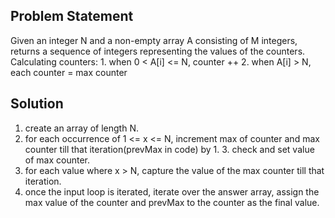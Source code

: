 ## Problem Statement

Given an integer N and a non-empty array A consisting of M integers, returns a sequence of integers representing the values of the counters.
Calculating counters:
    1. when 0 < A[i] <= N, counter ++
    2. when A[i] > N, each counter = max counter

## Solution
1. create an array of length N.
2. for each occurrence of 1 <= x <= N, increment max of counter and max counter till that iteration(prevMax in code) by 1.
    3. check and set value of max counter.
4. for each value where x > N, capture the value of the max counter till that iteration.
5. once the input loop is iterated, iterate over the answer array, assign the max value of the counter and prevMax to the counter as the final value.

